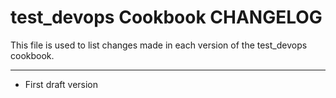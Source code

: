 test_devops Cookbook CHANGELOG
=======================
This file is used to list changes made in each version of the test_devops cookbook.



--------------------
- First draft version